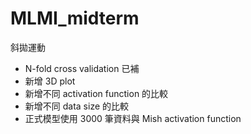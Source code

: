# MLMI_midterm
斜拋運動
- N-fold cross validation 已補
- 新增 3D plot
- 新增不同 activation function 的比較
- 新增不同 data size 的比較
- 正式模型使用 3000 筆資料與 Mish activation function
